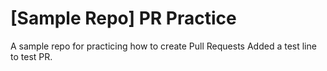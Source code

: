 # [Sample Repo] PR Practice
A sample repo for practicing how to create Pull Requests
Added a test line to test PR.